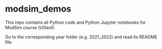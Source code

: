 # modsim_demos

This repo contains all Python code and Python Jupyter notebooks for ModSim course (UGent).

Go to the corresponding year folder (e.g. 2021_2022) and read its README file.

